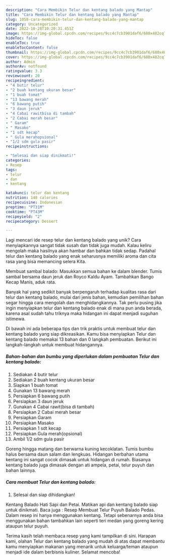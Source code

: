 ```yaml
---
description: "Cara Membikin Telur dan kentang balado yang Mantap"
title: "Cara Membikin Telur dan kentang balado yang Mantap"
slug: 1058-cara-membikin-telur-dan-kentang-balado-yang-mantap
category: Uncategorized
date: 2022-10-28T10:20:31.451Z
image: https://img-global.cpcdn.com/recipes/9cc4c7cb3901daf6/680x482cq70/telur-dan-kentang-balado-foto-resep-utama.jpg
hideToc: false
enableToc: true
enableTocContent: false
thumbnail: https://img-global.cpcdn.com/recipes/9cc4c7cb3901daf6/680x482cq70/telur-dan-kentang-balado-foto-resep-utama.jpg
cover: https://img-global.cpcdn.com/recipes/9cc4c7cb3901daf6/680x482cq70/telur-dan-kentang-balado-foto-resep-utama.jpg
author: Admin
authorAv: notfound
ratingvalue: 3.3
reviewcount: 20
recipeingredient:
- "4 butir telur"
- "2 buah kentang ukuran besar"
- "1 buah tomat"
- "13 bawang merah"
- "6 bawang putih"
- "3 daun jeruk"
- "4 Cabai rawitbisa di tambah"
- "2 Cabai merah besar"
- " Garam"
- " Masako"
- "1 sdt kecap"
- " Gula merahopsional"
- "1/2 sdm gula pasir"
recipeinstructions:

- "Selesai dan siap dinikmati!"
categories:
- Resep
tags:
- telur
- dan
- kentang

katakunci: telur dan kentang 
nutrition: 148 calories
recipecuisine: Indonesian
preptime: "PT31M"
cooktime: "PT43M"
recipeyield: "2"
recipecategory: Dessert

---
```





Lagi mencari ide resep telur dan kentang balado yang unik? Cara menyiapkannya sangat tidak susah dan tidak juga mudah. Kalau keliru mengolah maka hasilnya akan hambar dan bahkan tidak sedap. Padahal telur dan kentang balado yang enak seharusnya memiliki aroma dan cita rasa yang bisa memancing selera Kita.





Membuat sambal balado: Masukkan semua bahan ke dalam blender. Tumis sambal bersama daun jeruk dan Royco Kaldu Ayam. Tambahkan Bango Kecap Manis, aduk rata.

Banyak hal yang sedikit banyak berpengaruh terhadap kualitas rasa dari telur dan kentang balado, mulai dari jenis bahan, kemudian pemilihan bahan segar hingga cara mengolah dan menghidangkannya. Tak perlu pusing jika ingin menyiapkan telur dan kentang balado enak di mana pun anda berada, karena asal sudah tahu triknya maka hidangan ini dapat menjadi suguhan istimewa.






Di bawah ini ada beberapa tips dan trik praktis untuk membuat telur dan kentang balado yang siap dikreasikan. Kamu bisa menyiapkan Telur dan kentang balado memakai 13 bahan dan 0 langkah pembuatan. Berikut ini langkah-langkah untuk membuat hidangannya.

<!--inarticleads1-->

##### Bahan-bahan dan bumbu yang diperlukan dalam pembuatan Telur dan kentang balado:

1. Sediakan 4 butir telur
1. Sediakan 2 buah kentang ukuran besar
1. Siapkan 1 buah tomat
1. Gunakan 13 bawang merah
1. Persiapkan 6 bawang putih
1. Persiapkan 3 daun jeruk
1. Gunakan 4 Cabai rawit(bisa di tambah)
1. Persiapkan 2 Cabai merah besar
1. Persiapkan  Garam
1. Persiapkan  Masako
1. Persiapkan 1 sdt kecap
1. Persiapkan  Gula merah(opsional)
1. Ambil 1/2 sdm gula pasir


Goreng hingga matang dan berwarna kuning kecoklatan. Tumis bumbu halus bersama daun salam dan lengkuas. Hidangan berbahan utama kentang ini sangat cocok dimasak untuk hidangan di rumah. Biasanya kentang balado juga dimasak dengan ati ampela, petai, telur puyuh dan bahan lainnya. 

<!--inarticleads2-->

##### Cara membuat Telur dan kentang balado:


1. Selesai dan siap dihidangkan!

Kentang Balado Hati Sapi dan Petai. Matikan api dan kentang balado siap untuk dinikmati. Baca juga : Resep Membuat Telur Puyuh Balado Pedas. Dalam resep ini hanya menggunakan kentang. Tetapi sebenarnya anda bisa menggunakan bahan tambahkan lain seperti teri medan yang goreng kering ataupun telur puyuh. 

Terima kasih telah membaca resep yang kami tampilkan di sini. Harapan kami, olahan Telur dan kentang balado yang mudah di atas dapat membantu kamu menyiapkan makanan yang menarik untuk keluarga/teman ataupun menjadi ide dalam berbisnis kuliner. Selamat mencoba!
